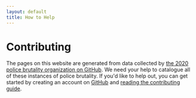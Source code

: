 ```yaml
---
layout: default
title: How to Help
---
```


# Contributing

The pages on this website are generated from data collected by [the 2020 police
brutality organization on GitHub](https://github.com/2020PB/police-brutality).
We need your help to catalogue all of these instances of police brutality. If
you'd like to help out, you can get started by creating an account on
[GitHub](https://github.com) and [reading the contributing
guide](https://github.com/2020PB/police-brutality/blob/master/CONTRIBUTING.md).

